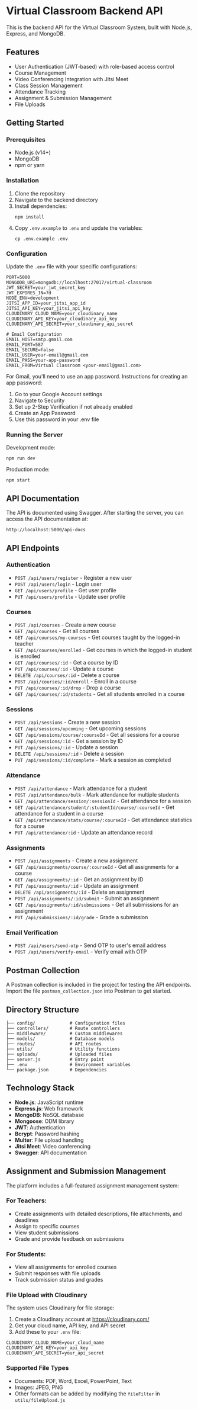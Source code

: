 # Virtual Classroom Backend API

This is the backend API for the Virtual Classroom System, built with Node.js, Express, and MongoDB.

## Features

- User Authentication (JWT-based) with role-based access control
- Course Management
- Video Conferencing Integration with Jitsi Meet
- Class Session Management
- Attendance Tracking
- Assignment & Submission Management
- File Uploads

## Getting Started

### Prerequisites

- Node.js (v14+)
- MongoDB
- npm or yarn

### Installation

1. Clone the repository
2. Navigate to the backend directory
3. Install dependencies:
   ```
   npm install
   ```
4. Copy `.env.example` to `.env` and update the variables:
   ```
   cp .env.example .env
   ```

### Configuration

Update the `.env` file with your specific configurations:

```
PORT=5000
MONGODB_URI=mongodb://localhost:27017/virtual-classroom
JWT_SECRET=your_jwt_secret_key
JWT_EXPIRES_IN=7d
NODE_ENV=development
JITSI_APP_ID=your_jitsi_app_id
JITSI_API_KEY=your_jitsi_api_key
CLOUDINARY_CLOUD_NAME=your_cloudinary_name
CLOUDINARY_API_KEY=your_cloudinary_api_key
CLOUDINARY_API_SECRET=your_cloudinary_api_secret

# Email Configuration
EMAIL_HOST=smtp.gmail.com
EMAIL_PORT=587
EMAIL_SECURE=false
EMAIL_USER=your-email@gmail.com
EMAIL_PASS=your-app-password
EMAIL_FROM=Virtual Classroom <your-email@gmail.com>
```

For Gmail, you'll need to use an app password. Instructions for creating an app password:
1. Go to your Google Account settings
2. Navigate to Security
3. Set up 2-Step Verification if not already enabled
4. Create an App Password
5. Use this password in your .env file

### Running the Server

Development mode:
```
npm run dev
```

Production mode:
```
npm start
```

## API Documentation

The API is documented using Swagger. After starting the server, you can access the API documentation at:

```
http://localhost:5000/api-docs
```

## API Endpoints

### Authentication

- `POST /api/users/register` - Register a new user
- `POST /api/users/login` - Login user
- `GET /api/users/profile` - Get user profile
- `PUT /api/users/profile` - Update user profile

### Courses

- `POST /api/courses` - Create a new course
- `GET /api/courses` - Get all courses
- `GET /api/courses/my-courses` - Get courses taught by the logged-in teacher
- `GET /api/courses/enrolled` - Get courses in which the logged-in student is enrolled
- `GET /api/courses/:id` - Get a course by ID
- `PUT /api/courses/:id` - Update a course
- `DELETE /api/courses/:id` - Delete a course
- `POST /api/courses/:id/enroll` - Enroll in a course
- `PUT /api/courses/:id/drop` - Drop a course
- `GET /api/courses/:id/students` - Get all students enrolled in a course

### Sessions

- `POST /api/sessions` - Create a new session
- `GET /api/sessions/upcoming` - Get upcoming sessions
- `GET /api/sessions/course/:courseId` - Get all sessions for a course
- `GET /api/sessions/:id` - Get a session by ID
- `PUT /api/sessions/:id` - Update a session
- `DELETE /api/sessions/:id` - Delete a session
- `PUT /api/sessions/:id/complete` - Mark a session as completed

### Attendance

- `POST /api/attendance` - Mark attendance for a student
- `POST /api/attendance/bulk` - Mark attendance for multiple students
- `GET /api/attendance/session/:sessionId` - Get attendance for a session
- `GET /api/attendance/student/:studentId/course/:courseId` - Get attendance for a student in a course
- `GET /api/attendance/stats/course/:courseId` - Get attendance statistics for a course
- `PUT /api/attendance/:id` - Update an attendance record

### Assignments

- `POST /api/assignments` - Create a new assignment
- `GET /api/assignments/course/:courseId` - Get all assignments for a course
- `GET /api/assignments/:id` - Get an assignment by ID
- `PUT /api/assignments/:id` - Update an assignment
- `DELETE /api/assignments/:id` - Delete an assignment
- `POST /api/assignments/:id/submit` - Submit an assignment
- `GET /api/assignments/:id/submissions` - Get all submissions for an assignment
- `PUT /api/submissions/:id/grade` - Grade a submission

### Email Verification

- `POST /api/users/send-otp` - Send OTP to user's email address
- `POST /api/users/verify-email` - Verify email with OTP

## Postman Collection

A Postman collection is included in the project for testing the API endpoints. Import the file `postman_collection.json` into Postman to get started.

## Directory Structure

```
├── config/             # Configuration files
├── controllers/        # Route controllers
├── middleware/         # Custom middlewares
├── models/             # Database models
├── routes/             # API routes
├── utils/              # Utility functions
├── uploads/            # Uploaded files
├── server.js           # Entry point
├── .env                # Environment variables
└── package.json        # Dependencies
```

## Technology Stack

- **Node.js**: JavaScript runtime
- **Express.js**: Web framework
- **MongoDB**: NoSQL database
- **Mongoose**: ODM library
- **JWT**: Authentication
- **Bcrypt**: Password hashing
- **Multer**: File upload handling
- **Jitsi Meet**: Video conferencing
- **Swagger**: API documentation

## Assignment and Submission Management

The platform includes a full-featured assignment management system:

### For Teachers:
- Create assignments with detailed descriptions, file attachments, and deadlines
- Assign to specific courses
- View student submissions
- Grade and provide feedback on submissions

### For Students:
- View all assignments for enrolled courses
- Submit responses with file uploads
- Track submission status and grades

### File Upload with Cloudinary

The system uses Cloudinary for file storage:

1. Create a Cloudinary account at https://cloudinary.com/
2. Get your cloud name, API key, and API secret
3. Add these to your `.env` file:
```
CLOUDINARY_CLOUD_NAME=your_cloud_name
CLOUDINARY_API_KEY=your_api_key
CLOUDINARY_API_SECRET=your_api_secret
```

### Supported File Types
- Documents: PDF, Word, Excel, PowerPoint, Text
- Images: JPEG, PNG
- Other formats can be added by modifying the `fileFilter` in `utils/fileUpload.js` 